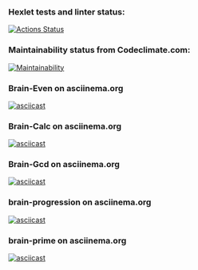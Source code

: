 ### Hexlet tests and linter status:
[![Actions Status](https://github.com/MiggRabbid/frontend-project-44/workflows/hexlet-check/badge.svg)](https://github.com/MiggRabbid/frontend-project-44/actions)


### Maintainability status from Codeclimate.com:
[![Maintainability](https://api.codeclimate.com/v1/badges/0b5a95a1aade441825f3/maintainability)](https://codeclimate.com/github/MiggRabbid/frontend-project-44/maintainability)

### Brain-Even on asciinema.org
[![asciicast](https://asciinema.org/a/591424.svg)](https://asciinema.org/a/591424)

### Brain-Calc on asciinema.org
[![asciicast](https://asciinema.org/a/591667.svg)](https://asciinema.org/a/591667)

### Brain-Gcd on asciinema.org
[![asciicast](https://asciinema.org/a/591949.svg)](https://asciinema.org/a/591949)

### brain-progression on asciinema.org
[![asciicast](https://asciinema.org/a/591955.svg)](https://asciinema.org/a/591955)


### brain-prime on asciinema.org
[![asciicast](https://asciinema.org/a/591958.svg)](https://asciinema.org/a/591958)